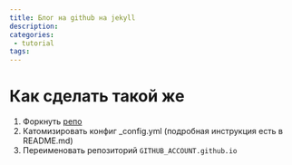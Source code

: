```yaml
---
title: Блог на github на jekyll
description: 
categories:
 - tutorial
tags:
---
```

# Как сделать такой же
1. Форкнуть [репо](https://github.com/Simpleyyt/jekyll-theme-next)
2. Катомизировать конфиг _config.yml (подробная инструкция есть в README.md)
3. Переименовать репозиторий `GITHUB_ACCOUNT.github.io` 